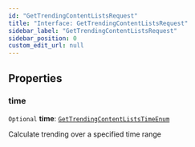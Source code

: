 ```yaml
---
id: "GetTrendingContentListsRequest"
title: "Interface: GetTrendingContentListsRequest"
sidebar_label: "GetTrendingContentListsRequest"
sidebar_position: 0
custom_edit_url: null
---
```


## Properties

### time

 `Optional` **time**: [`GetTrendingContentListsTimeEnum`](../enums/GetTrendingContentListsTimeEnum.md)

Calculate trending over a specified time range
